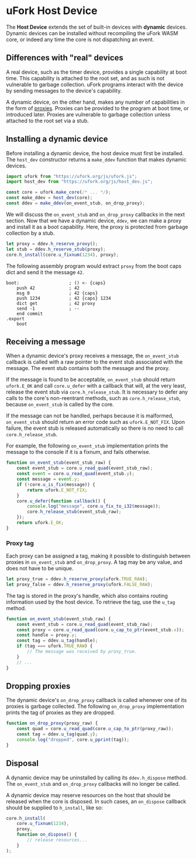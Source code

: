 # uFork Host Device

The **Host Device** extends the set of built-in devices with **dynamic**
devices. Dynamic devices can be installed without recompiling the uFork WASM
core, or indeed any time the core is not dispatching an event.

## Differences with "real" devices

A real device, such as the timer device, provides a single capability at boot
time. This capability is attached to the root set, and as such is not vulnerable
to garbage collection. uFork programs interact with the device by sending
messages to the device's capability.

A dynamic device, on the other hand, makes any number of capabilities in the
form of [proxies](ocaps.md). Proxies can be provided to the program at boot
time, or introduced later. Proxies are vulnerable to garbage collection unless
attached to the root set via a stub.

## Installing a dynamic device

Before installing a dynamic device, the host device must first be installed.
The `host_dev` constructor returns a `make_ddev` function that makes dynamic
devices.

```javascript
import ufork from "https://ufork.org/js/ufork.js";
import host_dev from "https://ufork.org/js/host_dev.js";

const core = ufork.make_core(/* ... */);
const make_ddev = host_dev(core);
const ddev = make_ddev(on_event_stub, on_drop_proxy);
```

We will discuss the `on_event_stub` and `on_drop_proxy` callbacks in the next
section. Now that we have a dynamic device, `ddev`, we can make a proxy and
install it as a boot capability. Here, the proxy is protected from garbage
collection by a stub.

```javascript
let proxy = ddev.h_reserve_proxy();
let stub = ddev.h_reserve_stub(proxy);
core.h_install(core.u_fixnum(1234), proxy);
```

The following assembly program would extract `proxy` from the boot caps dict and
send it the message `42`.

```
boot:                   ; () <- {caps}
    push 42             ; 42
    msg 0               ; 42 {caps}
    push 1234           ; 42 {caps} 1234
    dict get            ; 42 proxy
    send -1             ; --
    end commit
.export
    boot
```

## Receiving a message

When a dynamic device's proxy receives a message, the `on_event_stub` callback
is called with a raw pointer to the event stub associated with the message. The
event stub contains both the message and the proxy.

If the message is found to be acceptable, `on_event_stub` should return
`ufork.E_OK` and call `core.u_defer` with a callback that will, at the very
least, release the event stub via `core.h_release_stub`. It is necessary to
defer any calls to the core's non-reentrant methods, such as
`core.h_release_stub`, because `on_event_stub` is called by the core.

If the message can not be handled, perhaps because it is malformed,
`on_event_stub` should return an error code such as `ufork.E_NOT_FIX`. Upon
failure, the event stub is released automatically so there is no need to call
`core.h_release_stub`.

For example, the following `on_event_stub` implementation prints the message to
the console if it is a fixnum, and fails otherwise.

```javascript
function on_event_stub(event_stub_raw) {
    const event_stub = core.u_read_quad(event_stub_raw);
    const event = core.u_read_quad(event_stub.y);
    const message = event.y;
    if (!core.u_is_fix(message)) {
        return ufork.E_NOT_FIX;
    }
    core.u_defer(function callback() {
        console.log("message", core.u_fix_to_i32(message));
        core.h_release_stub(event_stub_raw);
    });
    return ufork.E_OK;
}
```

### Proxy tag

Each proxy can be assigned a tag, making it possible to distinguish between
proxies in `on_event_stub` and `on_drop_proxy`. A tag may be any value, and
does not have to be unique.

```javascript
let proxy_true = ddev.h_reserve_proxy(ufork.TRUE_RAW);
let proxy_false = ddev.h_reserve_proxy(ufork.FALSE_RAW);
```

The tag is stored in the proxy's handle, which also contains routing information
used by the host device. To retrieve the tag, use the `u_tag` method.

```javascript
function on_event_stub(event_stub_raw) {
    const event_stub = core.u_read_quad(event_stub_raw);
    const proxy = core.u_read_quad(core.u_cap_to_ptr(event_stub.x));
    const handle = proxy.y;
    const tag = ddev.u_tag(handle);
    if (tag === ufork.TRUE_RAW) {
        // The message was received by proxy_true.
    }
    // ...
}
```

## Dropping proxies

The dynamic device's `on_drop_proxy` callback is called whenever one of its
proxies is garbage collected. The following `on_drop_proxy` implementation
prints the tag of proxies as they are dropped.

```javascript
function on_drop_proxy(proxy_raw) {
    const quad = core.u_read_quad(core.u_cap_to_ptr(proxy_raw));
    const tag = ddev.u_tag(quad.y);
    console.log("dropped", core.u_pprint(tag));
}
```

## Disposal

A dynamic device may be uninstalled by calling its `ddev.h_dispose` method.
The `on_event_stub` and `on_drop_proxy` callbacks will no longer be called.

A dynamic device may reserve resources on the host that should be released when
the core is disposed. In such cases, an `on_dispose` callback should be
supplied to `h_install`, like so:

```javascript
core.h_install(
    core.u_fixnum(1234),
    proxy,
    function on_dispose() {
        // release resources...
    }
);
